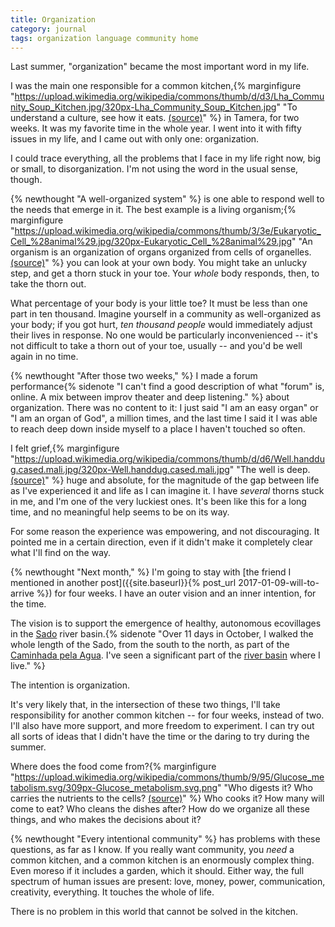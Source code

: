 ```yaml
---
title: Organization
category: journal
tags: organization language community home
---
```


Last summer, "organization" became the most important word in my life.

I was the main one responsible for a common kitchen,{% marginfigure "https://upload.wikimedia.org/wikipedia/commons/thumb/d/d3/Lha_Community_Soup_Kitchen.jpg/320px-Lha_Community_Soup_Kitchen.jpg" "To understand a culture, see how it eats. [(source)](https://commons.wikimedia.org/wiki/File:Lha_Community_Soup_Kitchen.jpg)" %} in Tamera, for two weeks. It was my favorite time in the whole year. I went into it with fifty issues in my life, and I came out with only one: organization.

I could trace everything, all the problems that I face in my life right now, big or small, to disorganization. I'm not using the word in the usual sense, though.

{% newthought "A well-organized system" %} is one able to respond well to the needs that emerge in it. The best example is a living organism;{% marginfigure "https://upload.wikimedia.org/wikipedia/commons/thumb/3/3e/Eukaryotic_Cell_%28animal%29.jpg/320px-Eukaryotic_Cell_%28animal%29.jpg" "An organism is an organization of organs organized from cells of organelles. [(source)](https://commons.wikimedia.org/wiki/File:Eukaryotic_Cell_(animal).jpg)" %} you can look at your own body. You might take an unlucky step, and get a thorn stuck in your toe. Your *whole* body responds, then, to take the thorn out.

What percentage of your body is your little toe? It must be less than one part in ten thousand. Imagine yourself in a community as well-organized as your body; if you got hurt, *ten thousand people* would immediately adjust their lives in response. No one would be particularly inconvenienced -- it's not difficult to take a thorn out of your toe, usually -- and you'd be well again in no time.

{% newthought "After those two weeks," %} I made a forum performance{% sidenote "I can't find a good description of what \"forum\" is, online. A mix between improv theater and deep listening." %} about organization. There was no content to it: I just said "I am an easy organ" or "I am an organ of God", a million times, and the last time I said it I was able to reach deep down inside myself to a place I haven't touched so often.

I felt grief,{% marginfigure "https://upload.wikimedia.org/wikipedia/commons/thumb/d/d6/Well.handdug.cased.mali.jpg/320px-Well.handdug.cased.mali.jpg" "The well is deep. [(source)](https://commons.wikimedia.org/wiki/File:Well.handdug.cased.mali.jpg)" %} huge and absolute, for the magnitude of the gap between life as I've experienced it and life as I can imagine it. I have *several* thorns stuck in me, and I'm one of the very luckiest ones. It's been like this for a long time, and no meaningful help seems to be on its way.

For some reason the experience was empowering, and not discouraging. It pointed me in a certain direction, even if it didn't make it completely clear what I'll find on the way.

{% newthought "Next month," %} I'm going to stay with [the friend I mentioned in another post]({{site.baseurl}}{% post_url 2017-01-09-will-to-arrive %}) for four weeks. I have an outer vision and an inner intention, for the time.

The vision is to support the emergence of healthy, autonomous ecovillages in the [Sado](https://en.wikipedia.org/wiki/Sado_River) river basin.{% sidenote "Over 11 days in October, I walked the whole length of the Sado, from the south to the north, as part of the [Caminhada pela Agua](https://youtu.be/YfV_BzZ9K70). I've seen a significant part of the [river basin](https://en.wikipedia.org/wiki/Drainage_basin) where I live." %}

The intention is organization.

It's very likely that, in the intersection of these two things, I'll take responsibility for another common kitchen -- for four weeks, instead of two. I'll also have more support, and more freedom to experiment. I can try out all sorts of ideas that I didn't have the time or the daring to try during the summer.

Where does the food come from?{% marginfigure "https://upload.wikimedia.org/wikipedia/commons/thumb/9/95/Glucose_metabolism.svg/309px-Glucose_metabolism.svg.png" "Who digests it? Who carries the nutrients to the cells? [(source)](https://commons.wikimedia.org/wiki/File:Glucose_metabolism.svg)" %} Who cooks it? How many will come to eat? Who cleans the dishes after? How do we organize all these things, and who makes the decisions about it?

{% newthought "Every intentional community" %} has problems with these questions, as far as I know. If you really want community, you *need* a common kitchen, and a common kitchen is an enormously complex thing. Even moreso if it includes a garden, which it should. Either way, the full spectrum of human issues are present: love, money, power, communication, creativity, everything. It touches the whole of life.

There is no problem in this world that cannot be solved in the kitchen.
